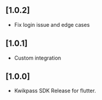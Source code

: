 ## [1.0.2]
- Fix login issue and edge cases

## [1.0.1]
- Custom integration

## [1.0.0]
- Kwikpass SDK Release for flutter.